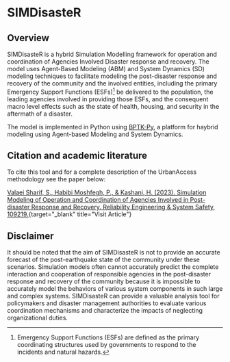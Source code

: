 # SIMDisasteR
## Overview
SIMDisasteR is a hybrid Simulation Modelling framework for operation and coordination of Agencies Involved Disaster response and recovery. The model uses Agent-Based Modeling (ABM) and System Dynamics (SD) modeling techniques to facilitate modeling the post-disaster response and recovery of the community and the involved entities, including the primary Emergency Support Functions (ESFs)[^1] be delivered to the population, the leading agencies involved in providing those ESFs, and the consequent macro level effects such as the state of health, housing, and security in the aftermath of a disaster.

The model is implemented in Python using <a href="https://github.com/transentis/bptk_py_tutorial" target="_blank" title="Visit Example website">BPTK-Py</a>, a platform for haybrid modeling using Agent-based Modeling and System Dynamics.

[^1]: Emergency Support Functions (ESFs) are defined as the primary coordinating structures used by governments to respond to the incidents and natural hazards.

## Citation and academic literature
To cite this tool and for a complete description of the UrbanAccess methodology see the paper below:

[Valaei Sharif, S., Habibi Moshfegh, P., & Kashani, H. (2023). Simulation Modeling of Operation and Coordination of Agencies Involved in Post-disaster Response and Recovery. Reliability Engineering & System Safety, 109219.](https://authors.elsevier.com/c/1glYR3OQ~fdUa1){target="_blank" title="Visit Article"}

## Disclaimer
It should be noted that the aim of SIMDisasteR is not to provide an accurate forecast of the post-earthquake state of the community under these scenarios. Simulation models often cannot accurately predict the complete interaction and cooperation of responsible agencies in the post-disaster response and recovery of the community because it is impossible to accurately model the behaviors of various system components in such large and complex systems. SIMDisasteR can provide a valuable analysis tool for policymakers and disaster management authorities to evaluate various coordination mechanisms and characterize the impacts of neglecting organizational duties.
